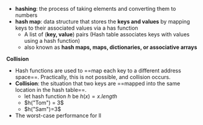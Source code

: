 - **hashing**: the process of taking elements and converting them to numbers
- **hash map**: data structure that stores the **keys and values** by mapping keys to their associated values via a has function
	- A list of (**key, value**) pairs (Hash table associates keys with values using a hash function)
	- also known as **hash maps, maps, dictionaries, or associative arrays**

**Collision**
- Hash functions are used to ==map each key to a different address space==. Practically, this is not possible, and collision occurs. 
- **Collision**: the situation that two keys are ==mapped into the same location in the hash table==.
	- let hash function $h$ be $h(x) = x.length$
	- $h("Tom") = 3$
	- $h("Sam")=3$ 
- The worst-case performance for ll